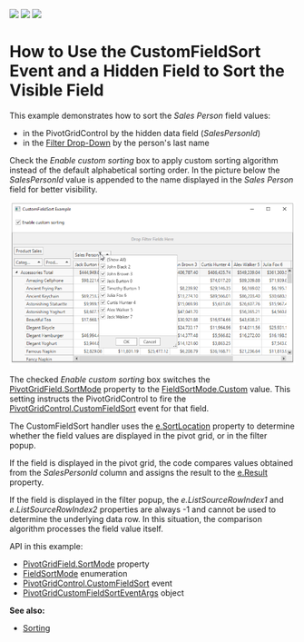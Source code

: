 <!-- default badges list -->
![](https://img.shields.io/endpoint?url=https://codecentral.devexpress.com/api/v1/VersionRange/196059064/19.1.3%2B)
[![](https://img.shields.io/badge/Open_in_DevExpress_Support_Center-FF7200?style=flat-square&logo=DevExpress&logoColor=white)](https://supportcenter.devexpress.com/ticket/details/T828654)
[![](https://img.shields.io/badge/📖_How_to_use_DevExpress_Examples-e9f6fc?style=flat-square)](https://docs.devexpress.com/GeneralInformation/403183)
<!-- default badges end -->
# How to Use the CustomFieldSort Event and a Hidden Field to Sort the Visible Field

This example demonstrates how to sort the _Sales Person_ field values:

* in the PivotGridControl by the hidden data field (_SalesPersonId_)
* in the [Filter Drop-Down](https://docs.devexpress.com/WPF/10932) by the person's last name 

Check the _Enable custom sorting_ box to apply custom sorting algorithm  instead of the default alphabetical sorting order. In the picture below the _SalesPersonId_ value is appended to the name displayed in the _Sales Person_ field for better visibility.

![](./images/screenshot.png)


The checked _Enable custom sorting_ box switches the [PivotGridField.SortMode](https://docs.devexpress.com/WPF/DevExpress.Xpf.PivotGrid.PivotGridField.SortMode) property to the [FieldSortMode.Custom](https://docs.devexpress.com/WPF/DevExpress.Xpf.PivotGrid.FieldSortMode) value. This setting instructs the PivotGridControl to fire the [PivotGridControl.CustomFieldSort](https://docs.devexpress.com/WPF/DevExpress.Xpf.PivotGrid.PivotGridControl.CustomFieldSort) event for that field.

The CustomFieldSort handler uses the [e.SortLocation](https://docs.devexpress.com/WPF/DevExpress.Xpf.PivotGrid.PivotCustomFieldSortEventArgs.SortLocation) property to determine whether the field values are displayed in the pivot grid, or in the filter popup. 

If the field is displayed in the pivot grid, the code compares values obtained from the _SalesPersonId_ column and assigns the result to the [e.Result](https://docs.devexpress.com/WPF/DevExpress.Xpf.PivotGrid.PivotCustomFieldSortEventArgs.Result) property.


If the field is displayed in the filter popup, the _e.ListSourceRowIndex1_ and _e.ListSourceRowIndex2_ properties are always -1 and cannot be used to determine the underlying data row. In this situation, the comparison algorithm processes the field value itself.

API in this example:

* [PivotGridField.SortMode](https://docs.devexpress.com/WPF/DevExpress.Xpf.PivotGrid.PivotGridField.SortMode) property
* [FieldSortMode](https://docs.devexpress.com/WPF/DevExpress.Xpf.PivotGrid.FieldSortMode) enumeration
* [PivotGridControl.CustomFieldSort](https://docs.devexpress.com/WPF/DevExpress.Xpf.PivotGrid.PivotGridControl.CustomFieldSort) event
* [PivotGridCustomFieldSortEventArgs](https://docs.devexpress.com/WPF/DevExpress.Xpf.PivotGrid.PivotCustomFieldSortEventArgs) object


**See also:**

* [Sorting](https://docs.devexpress.com/WPF/8009)

